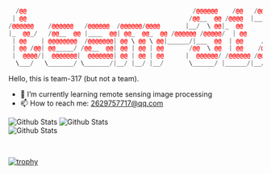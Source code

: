  ```C++
   /@@                                              /@@@@@@    /@@   /@@@@@@@@
  | @@                                             /@@__  @@ /@@@@  |_____ @@/
 /@@@@@@    /@@@@@@   /@@@@@@  /@@@@@@/@@@@       |__/  \ @@|_  @@       /@@/ 
|_  @@_/   /@@__  @@ |____  @@| @@_  @@_  @@ /@@@@@@ /@@@@@/  | @@      /@@/  
  | @@    | @@@@@@@@  /@@@@@@@| @@ \ @@ \ @@|______/|___  @@  | @@     /@@/   
  | @@ /@@| @@_____/ /@@__  @@| @@ | @@ | @@       /@@  \ @@  | @@    /@@/    
  |  @@@@/|  @@@@@@@|  @@@@@@@| @@ | @@ | @@      |  @@@@@@/ /@@@@@@ /@@/     
   \___/   \_______/ \_______/|__/ |__/ |__/       \______/ |______/|__/      
```  
Hello, this is team-317 (but not a team).

- 🌱 I’m currently learning remote sensing image processing
- 📫 How to reach me: 2629757717@qq.com



![Github Stats](https://github-readme-stats.vercel.app/api?username=team-317&theme=light&hide_border=true&include_all_commits=true&count_private=true)
![Github Stats](https://github-readme-streak-stats.herokuapp.com/?user=team-317&theme=light&hide_border=true&fire=red&sideNums=red)<br/>
![Github Stats](https://github-readme-stats.vercel.app/api/top-langs/?username=team-317&theme=light&hide_border=false&include_all_commits=true&count_private=true&layout=compact&langs_count=10&include_private=true)

<!--
<br>
[![GitHub Activity](images/userstats.svg)](https://github.com/cicirello/user-statistician)
-->

<br>

[![trophy](https://github-profile-trophy.vercel.app/?username=david-kariuki&margin-w=8)](https://github.com/ryo-ma/github-profile-trophy)

<br>
